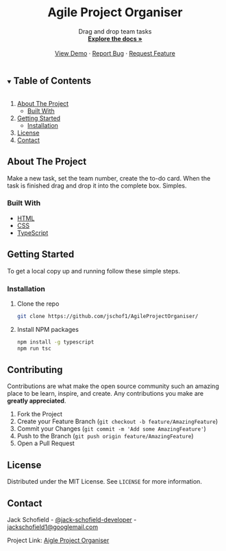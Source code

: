 

<br />
<p align="center">
  <a href="https://github.com/jschof1/AgileProjectOrganiser">
  </a>

  <h1 align="center">Agile Project Organiser</h1>

  <p align="center">
    Drag and drop team tasks
    <br />
    <a href="https://github.com/jschof1/AgileProjectOrganiser"><strong>Explore the docs »</strong></a>
    <br />
    <br />
    <a href="https://blissful-golick-86d3dd.netlify.app">View Demo</a>
    ·
    <a href="https://github.com/jschof1/AgileProjectOrganiser/issues">Report Bug</a>
    ·
    <a href="https://github.com/jschof1/AgileProjectOrganiser/issues">Request Feature</a>
  </p>
</p>



<!-- TABLE OF CONTENTS -->
<details open="open">
  <summary><h2 style="display: inline-block">Table of Contents</h2></summary>
  <ol>
    <li>
      <a href="#about-the-project">About The Project</a>
      <ul>
        <li><a href="#built-with">Built With</a></li>
      </ul>
    </li>
    <li>
      <a href="#getting-started">Getting Started</a>
      <ul>
        <li><a href="#installation">Installation</a></li>
      </ul>
    </li>
    <li><a href="#license">License</a></li>
    <li><a href="#contact">Contact</a></li>
  </ol>
</details>



<!-- ABOUT THE PROJECT -->
## About The Project

Make a new task, set the team number, create the to-do card. When the task is finished drag and drop it into the complete box. Simples.


### Built With

* [HTML](https://developer.mozilla.org/en-US/docs/Web/HTML)
* [CSS](https://developer.mozilla.org/en-US/docs/Web/CSS)
* [TypeScript](https://www.typescriptlang.org/)



<!-- GETTING STARTED -->
## Getting Started

To get a local copy up and running follow these simple steps.

### Installation

1. Clone the repo
   ```sh
   git clone https://github.com/jschof1/AgileProjectOrganiser/
   ```
2. Install NPM packages
   ```sh
   npm install -g typescript
   npm run tsc
   ```


<!-- CONTRIBUTING -->
## Contributing

Contributions are what make the open source community such an amazing place to be learn, inspire, and create. Any contributions you make are **greatly appreciated**.

1. Fork the Project
2. Create your Feature Branch (`git checkout -b feature/AmazingFeature`)
3. Commit your Changes (`git commit -m 'Add some AmazingFeature'`)
4. Push to the Branch (`git push origin feature/AmazingFeature`)
5. Open a Pull Request



<!-- LICENSE -->
## License

Distributed under the MIT License. See `LICENSE` for more information.



<!-- CONTACT -->
## Contact

Jack Schofield - [@jack-schofield-developer](https://www.linkedin.com/in/jack-schofield-developer/) - jackschofield1@googlemail.com

Project Link: [Aigle Project Organiser](https://github.com/jschof1/AgileProjectOrganiser)

